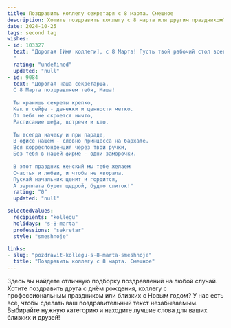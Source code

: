 ```yaml
---
title: Поздравить коллегу секретаря с 8 марта. Смешное
description: Хотите поздравить коллегу с 8 марта или другим праздником? Наш ИИ создаст незабываемое поздравление, а вы обязательно выделитесь среди других.  
date: 2024-10-25
tags: second tag
wishes:
- id: 103327
  text: "Дорогая [Имя коллеги], с 8 Марта! Пусть твой рабочий стол всегда будет идеально чистым (ну, почти), а телефон звонит только с приятными новостями!  Желаю тебе моря цветов, океана комплиментов и чтобы все задачи решались сами собой (а если нет, то пусть тебе помогут волшебные ручки и невероятная организованность!).  С праздником, наш незаменимый секретарь-супергерой!
  "
  rating: "undefined"
  updated: "null"
- id: 9084
  text: "Дорогая наша секретарша,
  С 8 Марта поздравляем тебя, Маша!
  
  Ты хранишь секреты крепко,
  Как в сейфе - денежки и ценности метко.
  От тебя не скроется ничто,
  Расписание шефа, встречи и кто.
  
  Ты всегда начеку и при параде,
  В офисе нашем - словно принцесса на бархате.
  Вся корреспонденция через твои ручки,
  Без тебя в нашей фирме - одни заморочки.
  
  В этот праздник женский мы тебе желаем
  Счастья и любви, и чтобы не хворала.
  Пускай начальник ценит и гордится,
  А зарплата будет щедрой, будто слиток!"
  rating: "0"
  updated: "null"

selectedValues:
  recipients: "kollegu"
  holidays: "s-8-marta"
  professions: "sekretar"
  style: "smeshnoje"

links:
- slug: "pozdravit-kollegu-s-8-marta-smeshnoje"
  title: "Поздравить коллегу с 8 марта. Смешное"
---
```


Здесь вы найдете отличную подборку поздравлений на любой случай. 
Хотите поздравить друга с днём рождения, коллегу с профессиональным праздником или близких с Новым годом? У нас есть всё, чтобы сделать ваш поздравительный текст незабываемым. Выбирайте нужную категорию и находите лучшие слова для ваших близких и друзей!
